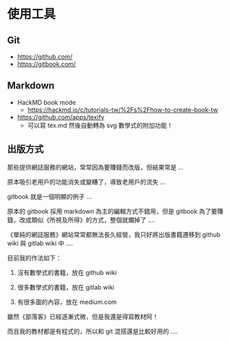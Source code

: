 # 使用工具

## Git

* https://github.com/
* https://gitbook.com/

## Markdown

* HackMD book mode
    * https://hackmd.io/c/tutorials-tw/%2Fs%2Fhow-to-create-book-tw
* https://github.com/apps/texify
    * 可以寫 tex.md 然後自動轉為 svg 數學式的附加功能！

## 出版方式

那些提供網誌服務的網站，常常因為要賺錢而改版，但結果常是 ...

原本吸引老用戶的功能消失或變糟了，導致老用戶的流失 ...

gitbook 就是一個明顯的例子 ...

原本的 gitbook 採用 markdown 為主的編輯方式不錯用，但是 gitbook 為了要賺錢，改成類似《所視及所得》的方式，整個就爛掉了 ....

《單純的網誌服務》網站常常都無法長久經營，我只好將出版書籍遷移到 github wiki 與 gitlab wiki 中 ....

目前我的作法如下：

1. 沒有數學式的書籍，放在 github wiki

2. 很多數學式的書籍，放在 gitlab wiki

3. 有很多圖的內容，放在 medium.com

雖然《部落客》已經逐漸式微，但是我還是得寫教材阿！

而且我的教材都是有程式的，所以和 git 混搭還是比較好用的 ....